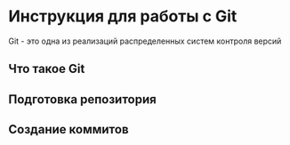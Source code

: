 # **Инструкция для работы с Git**

Git - это одна из реализаций распределенных систем контроля версий

## Что такое Git

## Подготовка репозитория

## Создание коммитов